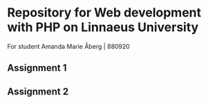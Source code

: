 # Repository for Web development with PHP on Linnaeus University

For student Amanda Marie Åberg | 880920


## Assignment 1




## Assignment 2


